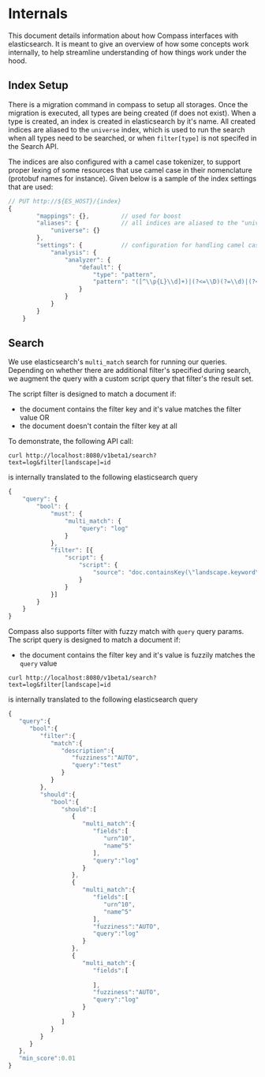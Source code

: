 # Internals

This document details information about how Compass interfaces with elasticsearch. It is meant to give an overview of how some concepts work internally, to help streamline understanding of how things work under the hood.

## Index Setup

There is a migration command in compass to setup all storages. Once the migration is executed, all types are being created (if does not exist). When a type is created, an index is created in elasticsearch by it's name. All created indices are aliased to the `universe` index, which is used to run the search when all types need to be searched, or when `filter[type]` is not specifed in the Search API.

The indices are also configured with a camel case tokenizer, to support proper lexing of some resources that use camel case in their nomenclature \(protobuf names for instance\). Given below is a sample of the index settings that are used:

```javascript
// PUT http://${ES_HOST}/{index}
{
        "mappings": {},         // used for boost
        "aliases": {            // all indices are aliased to the "universe" index
            "universe": {} 
        },
        "settings": {           // configuration for handling camel case text
            "analysis": {
                "analyzer": {
                    "default": {
                        "type": "pattern",
                        "pattern": "([^\\p{L}\\d]+)|(?<=\\D)(?=\\d)|(?<=\\d)(?=\\D)|(?<=[\\p{L}&&[^\\p{Lu}]])(?=\\p{Lu})|(?<=\\p{Lu})(?=\\p{Lu}[\\p{L}&&[^\\p{Lu}]])"
                    }
                }
            }
        }
    }
```

## Search

We use elasticsearch's `multi_match` search for running our queries. Depending on whether there are additional filter's specified during search, we augment the query with a custom script query that filter's the result set.

The script filter is designed to match a document if:

* the document contains the filter key and it's value matches the filter value OR
* the document doesn't contain the filter key at all

To demonstrate, the following API call:

```text
curl http://localhost:8080/v1beta1/search?text=log&filter[landscape]=id
```

is internally translated to the following elasticsearch query

```javascript
{
    "query": {
        "bool": {
            "must": {
                "multi_match": {
                    "query": "log"
                }
            },
            "filter": [{
                "script": {
                    "script": {
                        "source": "doc.containsKey(\"landscape.keyword\") == false || doc[\"landscape.keyword\"].value == \"id\""
                    }
                }
            }]
        }
    }
}
```

Compass also supports filter with fuzzy match with `query` query params. The script query is designed to match a document if:

* the document contains the filter key and it's value is fuzzily matches the `query` value

```text
curl http://localhost:8080/v1beta1/search?text=log&filter[landscape]=id
```

is internally translated to the following elasticsearch query

```javascript
{
   "query":{
      "bool":{
         "filter":{
            "match":{
               "description":{
                  "fuzziness":"AUTO",
                  "query":"test"
               }
            }
         },
         "should":{
            "bool":{
               "should":[
                  {
                     "multi_match":{
                        "fields":[
                           "urn^10",
                           "name^5"
                        ],
                        "query":"log"
                     }
                  },
                  {
                     "multi_match":{
                        "fields":[
                           "urn^10",
                           "name^5"
                        ],
                        "fuzziness":"AUTO",
                        "query":"log"
                     }
                  },
                  {
                     "multi_match":{
                        "fields":[
                           
                        ],
                        "fuzziness":"AUTO",
                        "query":"log"
                     }
                  }
               ]
            }
         }
      }
   },
   "min_score":0.01
}
```